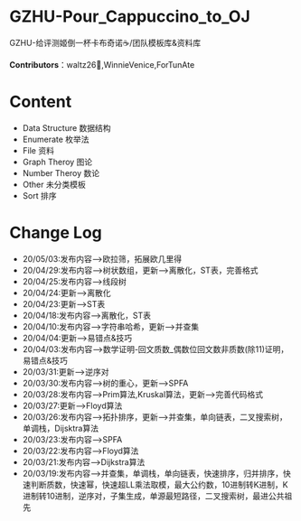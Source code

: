 # GZHU-Pour_Cappuccino_to_OJ

GZHU-给评测姬倒一杯卡布奇诺☕/团队模板库&资料库

**Contributors**：waltz26🌟,WinnieVenice,ForTunAte

# Content

- Data Structure 数据结构
- Enumerate 枚举法
- File 资料
- Graph Theroy 图论
- Number Theroy 数论
- Other 未分类模板
- Sort 排序

# Change Log
- 20/05/03:发布内容-->欧拉筛，拓展欧几里得
- 20/04/29:发布内容-->树状数组，更新-->离散化，ST表，完善格式
- 20/04/25:发布内容-->线段树
- 20/04/24:更新-->离散化
- 20/04/23:更新-->ST表
- 20/04/18:发布内容-->离散化，ST表
- 20/04/10:发布内容-->字符串哈希，更新-->并查集
- 20/04/04:更新-->易错点&技巧
- 20/04/03:发布内容-->数学证明-回文质数_偶数位回文数非质数(除11)证明，易错点&技巧
- 20/03/31:更新-->逆序对
- 20/03/30:发布内容-->树的重心，更新-->SPFA
- 20/03/28:发布内容-->Prim算法,Kruskal算法，更新-->完善代码格式
- 20/03/27:更新-->Floyd算法
- 20/03/26:发布内容-->拓扑排序，更新-->并查集，单向链表，二叉搜索树，单调栈，Dijsktra算法
- 20/03/23:发布内容-->SPFA
- 20/03/22:发布内容-->Floyd算法
- 20/03/21:发布内容-->Dijkstra算法
- 20/03/19:发布内容-->并查集，单调栈，单向链表，快速排序，归并排序，快速判断质数，快速幂，快速超LL乘法取模，最大公约数，10进制转K进制，K进制转10进制，逆序对，子集生成，单源最短路径，二叉搜索树，最进公共祖先
